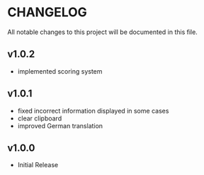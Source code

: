 # CHANGELOG

All notable changes to this project will be documented in this file.



## v1.0.2
- implemented scoring system



## v1.0.1

- fixed incorrect information displayed in some cases
- clear clipboard
- improved German translation


## v1.0.0

- Initial Release
